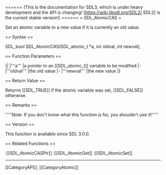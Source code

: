 ====== (This is the documentation for SDL3, which is under heavy development and the API is changing! [https://wiki.libsdl.org/SDL2/ SDL2] is the current stable version!) ======
= SDL_AtomicCAS =

Set an atomic variable to a new value if it is currently an old value.

== Syntax ==

<syntaxhighlight lang='c'>
SDL_bool SDL_AtomicCAS(SDL_atomic_t *a, int oldval, int newval);
</syntaxhighlight>

== Function Parameters ==

{|
|'''a'''
|a pointer to an [[SDL_atomic_t]] variable to be modified
|-
|'''oldval'''
|the old value
|-
|'''newval'''
|the new value
|}

== Return Value ==

Returns [[SDL_TRUE]] if the atomic variable was set, [[SDL_FALSE]]
otherwise.

== Remarks ==

'''''Note: If you don't know what this function is for, you shouldn't use
it!'''''

== Version ==

This function is available since SDL 3.0.0.

== Related Functions ==

:[[SDL_AtomicCASPtr]]
:[[SDL_AtomicGet]]
:[[SDL_AtomicSet]]

----
[[CategoryAPI]], [[CategoryAtomic]]



